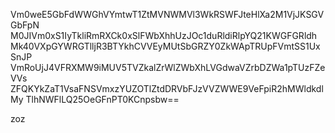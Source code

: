 Vm0weE5GbFdWWGhVYmtwT1ZtMVNWMVl3WkRSWFJteHlXa2M1VjJKSGVGbFpN
M0JIVm0xS1IyTkliRmRXCk0xSlFWbXhhUzJOc1duRldiRlpYQ21KWGFGRldh
Mk40VXpGYWRGTlljR3BTYkhCVVEyMUtSbGRZY0ZkWApTRUpFVmtSS1UxSnJP
VmRoUjJ4VFRXMW9iMUV5TVZkalZrWlZWbXhLVGdwaVZrbDZWa1pTUzFZeVVs
ZFQKYkZaT1VsaFNSVmxzYUZOTlZtdDRVbFJzVVZWWE9VeFpiR2hMWldkdlMy
TlhNWFlLQ25OeGFnPT0KCnpsbw==

zoz